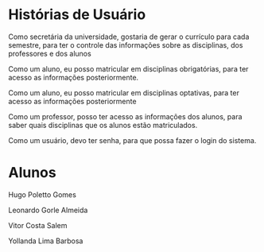 # Histórias de Usuário

Como secretária da universidade, gostaria de gerar o currículo para cada semestre, para ter o controle das informações sobre as disciplinas, dos professores e dos alunos

Como um aluno, eu posso matricular em disciplinas obrigatórias, para ter acesso as informações posteriormente.

Como um aluno, eu posso matricular em disciplinas optativas, para ter acesso as informações posteriormente

Como um professor, posso ter acesso as informações dos alunos, para saber quais disciplinas que os alunos estão matriculados.

Como um usuário, devo ter senha, para que possa fazer o login do sistema. 

# Alunos

Hugo Poletto Gomes

Leonardo Gorle Almeida

Vitor Costa Salem

Yollanda Lima Barbosa
